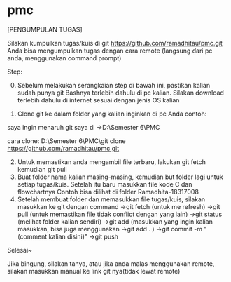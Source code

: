 # pmc

[PENGUMPULAN TUGAS]

Silakan kumpulkan tugas/kuis di git https://github.com/ramadhitau/pmc.git
Anda bisa mengumpulkan tugas dengan cara remote (langsung dari pc anda, menggunakan command prompt)

Step:

0. Sebelum melakukan serangkaian step di bawah ini, pastikan kalian sudah punya git Bashnya terlebih dahulu di pc kalian. Silakan download terlebih dahulu di internet sesuai dengan jenis OS kalian

1. Clone git ke dalam folder yang kalian inginkan di pc Anda
contoh:

saya ingin menaruh git saya di 
->D:\Semester 6\PMC

cara clone:
D:\Semester 6\PMC\git clone https://github.com/ramadhitau/pmc.git

2. Untuk memastikan anda mengambil file terbaru, lakukan git fetch kemudian git pull
3. Buat folder nama kalian masing-masing, kemudian but folder lagi untuk setiap tugas/kuis. Setelah itu baru masukkan file kode C dan flowchartnya
Contoh bisa dilihat di folder Ramadhita-18317008
4. Setelah membuat folder dan memasukkan file tugas/kuis, silakan masukkan ke git dengan command
  ->git fetch (untuk me refresh)
  ->git pull (untuk memastikan file tidak conflict dengan yang lain)
  ->git status (melihat folder kalian sendiri)
  ->git add (masukkan yang ingin kalian masukkan, bisa juga menggunakan ->git add . )
  ->git commit -m "(comment kalian disini)"
  ->git push

Selesai~

Jika bingung, silakan tanya, atau jika anda malas menggunakan remote, silakan masukkan manual ke link git nya(tidak lewat remote)
